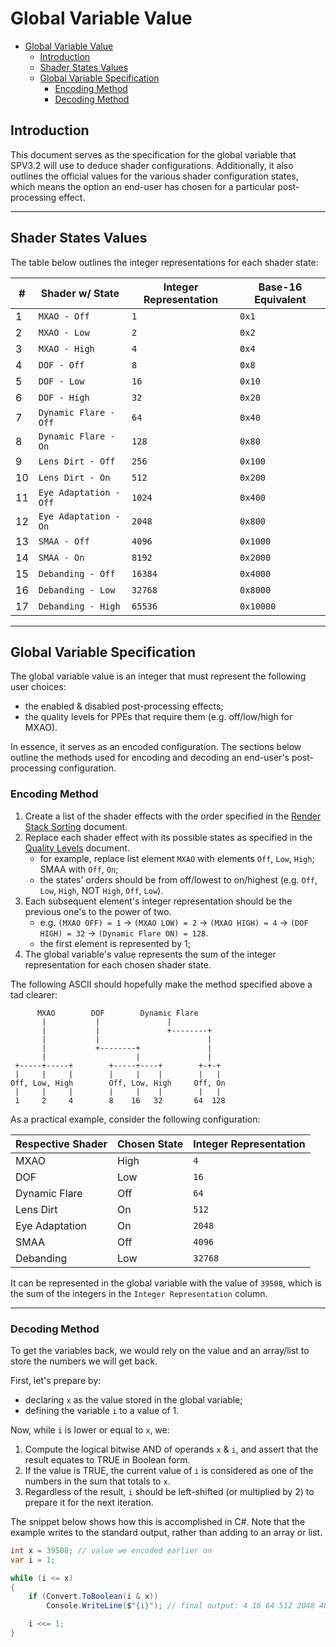 # Global Variable Value

- [Global Variable Value](#global-variable-value)
    - [Introduction](#introduction)
    - [Shader States Values](#shader-states-values)
    - [Global Variable Specification](#global-variable-specification)
        - [Encoding Method](#encoding-method)
        - [Decoding Method](#decoding-method)

## Introduction

This document serves as the specification for the global variable that SPV3.2 will use to deduce shader configurations.
Additionally, it also outlines the official values for the various shader configuration states, which means the option
an end-user has chosen for a particular post-processing effect.

---

## Shader States Values

The table below outlines the integer representations for each shader state:

| #  | Shader w/ State        | Integer Representation | Base-16 Equivalent |
| -- | ---------------------- | ---------------------- | ------------------ |
| 1  | `MXAO - Off`           | `1`                    | `0x1`              |
| 2  | `MXAO - Low`           | `2`                    | `0x2`              |
| 3  | `MXAO - High`          | `4`                    | `0x4`              |
| 4  | `DOF - Off`            | `8`                    | `0x8`              |
| 5  | `DOF - Low`            | `16`                   | `0x10`             |
| 6  | `DOF - High`           | `32`                   | `0x20`             |
| 7  | `Dynamic Flare - Off`  | `64`                   | `0x40`             |
| 8  | `Dynamic Flare - On`   | `128`                  | `0x80`             |
| 9  | `Lens Dirt - Off`      | `256`                  | `0x100`            |
| 10 | `Lens Dirt - On`       | `512`                  | `0x200`            |
| 11 | `Eye Adaptation - Off` | `1024`                 | `0x400`            |
| 12 | `Eye Adaptation - On`  | `2048`                 | `0x800`            |
| 13 | `SMAA - Off`           | `4096`                 | `0x1000`           |
| 14 | `SMAA - On`            | `8192`                 | `0x2000`           |
| 15 | `Debanding - Off`      | `16384`                | `0x4000`           |
| 16 | `Debanding - Low`      | `32768`                | `0x8000`           |
| 17 | `Debanding - High`     | `65536`                | `0x10000`          |

---

## Global Variable Specification

The global variable value is an integer that must represent the following user choices:

- the enabled & disabled post-processing effects;
- the quality levels for PPEs that require them (e.g. off/low/high for MXAO).

In essence, it serves as an encoded configuration. The sections below outline the methods used for encoding and decoding
an end-user's post-processing configuration.

### Encoding Method

1. Create a list of the shader effects with the order specified in the [Render Stack Sorting](stack-sort.md) document.
2. Replace each shader effect with its possible states as specified in the [Quality Levels](quality-levels.md) document.
   - for example, replace list element `MXAO` with elements `Off`, `Low`, `High`; SMAA with `Off`, `On`;
   - the states' orders should be from off/lowest to on/highest (e.g. `Off`, `Low`, `High`, NOT `High`, `Off`, `Low`).
3. Each subsequent element's integer representation should be the previous one's to the power of two.
   - e.g. `(MXAO OFF) = 1` -> `(MXAO LOW) = 2` -> `(MXAO HIGH) = 4` -> `(DOF HIGH) = 32` -> `(Dynamic Flare ON) = 128`.
   - the first element is represented by 1; 
4. The global variable's value represents the sum of the integer representation for each chosen shader state.

The following ASCII should hopefully make the method specified above a tad clearer:

```
      MXAO        DOF        Dynamic Flare
       |           |               |
       |           |               +--------+
       |           |                        |
       |           +--------+               |
       |                    |               |
 +-----+-----+        +-----+----+        +-+-+
 |     |     |        |     |    |        |   |
Off, Low, High        Off, Low, High     Off, On
 |     |     |        |     |    |        |   |
 1     2     4        8    16   32       64  128
```

As a practical example, consider the following configuration:

| Respective Shader | Chosen State | Integer Representation |
| ----------------- | ------------ | ---------------------- |
| MXAO              | High         | `4`                    |
| DOF               | Low          | `16`                   |
| Dynamic Flare     | Off          | `64`                   |
| Lens Dirt         | On           | `512`                  |
| Eye Adaptation    | On           | `2048`                 |
| SMAA              | Off          | `4096`                 |
| Debanding         | Low          | `32768`                |

It can be represented in the global variable with the value of `39508`, which is the sum of the integers in the
`Integer Representation` column.

---

### Decoding Method

To get the variables back, we would rely on the value and an array/list to store the numbers we will get back.

First, let's prepare by:

- declaring `x` as the value stored in the global variable;
- defining the variable `i` to a value of 1.

Now, while `i` is lower or equal to `x`, we:
  1. Compute the logical bitwise AND of operands `x` & `i`, and assert that the result equates to TRUE in Boolean form.
  2. If the value is TRUE, the current value of `i` is considered as one of the numbers in the sum that totals to `x`.
  3. Regardless of the result, `i` should be left-shifted (or multiplied by 2) to prepare it for the next iteration.

The snippet below shows how this is accomplished in C#. Note that the example writes to the standard output, rather than
adding to an array or list.

```csharp
int x = 39508; // value we encoded earlier on
var i = 1;

while (i <= x)
{
    if (Convert.ToBoolean(i & x))
        Console.WriteLine($"{i}"); // final output: 4 16 64 512 2048 4096 32768

    i <<= 1;
}
```